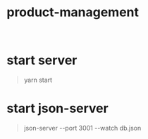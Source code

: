 ﻿# product-management
 <br />
 
# start server
> yarn start

# start json-server
> json-server --port 3001 --watch db.json
